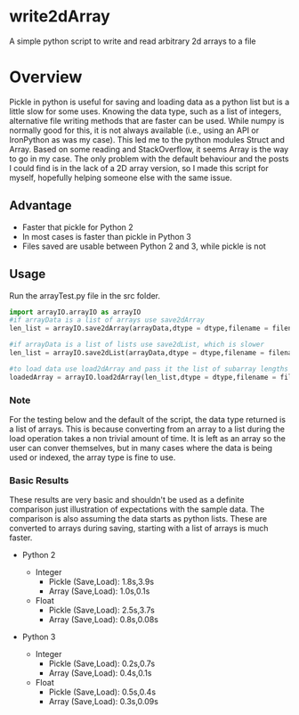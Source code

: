 # write2dArray
A simple python script to write and read arbitrary 2d arrays to a file 

# Overview
Pickle in python is useful for saving and loading data as a python list but is a little slow for some uses.  Knowing the data type, such as a list of integers, alternative file writing methods that are faster can be used.  While numpy is normally good for this, it is not always available (i.e., using an API or IronPython as was my case).  This led me to the python modules Struct and Array.  Based on some reading and StackOverflow, it seems Array is the way to go in my case.  The only problem with the default behaviour and the posts I could find is in the lack of a 2D array version, so I made this script for myself, hopefully helping someone else with the same issue. 

## Advantage
- Faster that pickle for Python 2
- In most cases is faster than pickle in Python 3
- Files saved are usable between Python 2 and 3, while pickle is not

## Usage
Run the arrayTest.py file in the src folder.
```python
import arrayIO.arrayIO as arrayIO
#if arrayData is a list of arrays use save2dArray
len_list = arrayIO.save2dArray(arrayData,dtype = dtype,filename = filename)

#if arrayData is a list of lists use save2dList, which is slower
len_list = arrayIO.save2dList(arrayData,dtype = dtype,filename = filename)

#to load data use load2dArray and pass it the list of subarray lengths
loadedArray = arrayIO.load2dArray(len_list,dtype = dtype,filename = filename)
```

### Note
For the testing below and the default of the script, the data type returned is a list of arrays.  This is because converting from an array to a list during the load operation takes a non trivial amount of time.  It is left as an array so the user can conver themselves, but in many cases where the data is being used or indexed, the array type is fine to use. 

### Basic Results
These results are very basic and shouldn't be used as a definite comparison just illustration of expectations with the sample data.  The comparison is also assuming the data starts as python lists.  These are converted to arrays during saving, starting with a list of arrays is much faster.

- Python 2
  - Integer
    - Pickle (Save,Load): 1.8s,3.9s 
    - Array (Save,Load): 1.0s,0.1s
  - Float
    - Pickle (Save,Load): 2.5s,3.7s 
    - Array (Save,Load): 0.8s,0.08s
    
- Python 3
  - Integer
    - Pickle (Save,Load): 0.2s,0.7s 
    - Array (Save,Load): 0.4s,0.1s
  - Float
    - Pickle (Save,Load): 0.5s,0.4s 
    - Array (Save,Load): 0.3s,0.09s
